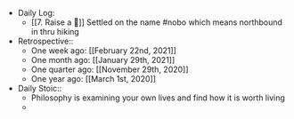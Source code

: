 - Daily Log:
    - [[7. Raise a 🐶]] Settled on the name #nobo which means northbound in thru hiking
- Retrospective::
    - One week ago: [[February 22nd, 2021]]
    - One month ago: [[January 29th, 2021]]
    - One quarter ago: [[November 29th, 2020]]
    - One year ago: [[March 1st, 2020]]
- Daily Stoic::
    - Philosophy is examining your own lives and find how it is worth living
    -

